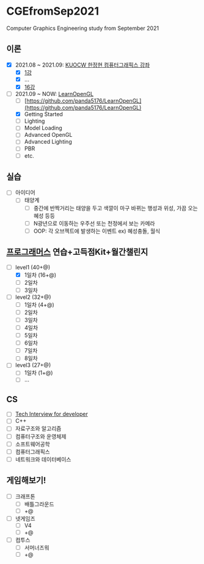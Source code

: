 # CGEfromSep2021
Computer Graphics Engineering study from September 2021

## 이론
- [X] 2021.08 ~ 2021.09: [KUOCW 한정현 컴퓨터그래픽스 강좌](https://youtube.com/playlist?list=PLYEC1V9tJOl03WLDoUEKbiYW_Xt4W6LTl)
  - [X] [1강](https://panda5176.github.io/computergraphics-kuocw/2021/08/24/01.html)
  - [X] ...
  - [X] [16강](https://panda5176.github.io/computergraphics-kuocw/2021/09/11/02.html)
- [ ] 2021.09 ~ NOW: [LearnOpenGL](https://learnopengl.com)
  - [ ] [https://github.com/panda5176/LearnOpenGL](https://github.com/panda5176/LearnOpenGL)
  - [X] Getting Started
  - [ ] Lighting
  - [ ] Model Loading
  - [ ] Advanced OpenGL
  - [ ] Advanced Lighting
  - [ ] PBR
  - [ ] etc.
## 실습
- [ ] 아이디어
  - [ ] 태양계
    - [ ] 중간에 반짝거리는 태양을 두고 색깔이 마구 바뀌는 행성과 위성, 가끔 오는 혜성 등등
    - [ ] N광년으로 이동하는 우주선 또는 천정에서 보는 카메라
    - [ ] OOP: 각 오브젝트에 발생하는 이벤트 ex) 혜성충돌, 월식
## [프로그래머스](https://programmers.co.kr/learn/challenges) 연습+고득점Kit+월간챌린지
- [ ] level1 (40+@)
  - [X] 1일차 (16+@)
  - [ ] 2일차
  - [ ] 3일차
- [ ] level2 (32+@)
  - [ ] 1일차 (4+@)
  - [ ] 2일차
  - [ ] 3일차
  - [ ] 4일차
  - [ ] 5일차
  - [ ] 6일차
  - [ ] 7일차
  - [ ] 8일차
- [ ] level3 (27+@)
  - [ ] 1일차 (1+@)
  - [ ] ...
## CS
- [ ] [Tech Interview for developer](https://gyoogle.dev/blog)
- [ ] C++
- [ ] 자료구조와 알고리즘
- [ ] 컴퓨터구조와 운영체제
- [ ] 소프트웨어공학
- [ ] 컴퓨터그래픽스
- [ ] 네트워크와 데이터베이스
## 게임해보기!
- [ ] 크래프톤
  - [ ] 배틀그라운드
  - [ ] +@
- [ ] 넷게임즈
  - [ ] V4
  - [ ] +@
- [ ] 컴투스
  - [ ] 서머너즈워
  - [ ] +@
